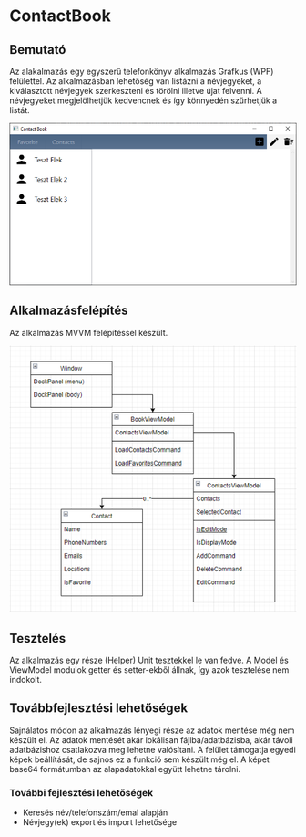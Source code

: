 # ContactBook

## Bemutató

Az alakalmazás egy egyszerű telefonkönyv alkalmazás Grafkus (WPF) felülettel.
Az alkalmazásban lehetőség van listázni a névjegyeket, a kiválasztott névjegyek szerkeszteni és törölni illetve újat felvenni.
A névjegyeket megjelölhetjük kedvencnek és így könnyedén szűrhetjük a listát.

![Alkalmazás](application.png)

## Alkalmazásfelépítés

Az alkalmazás MVVM felépítéssel készült.

![Alkalmazás](uml.png)

## Tesztelés

Az alkalmazás egy része (Helper) Unit tesztekkel le van fedve. A Model és ViewModel modulok getter és setter-ekből állnak, így azok tesztelése nem indokolt.

## Továbbfejlesztési lehetőségek

Sajnálatos módon az alkalmazás lényegi része az adatok mentése még nem készült el. Az adatok mentését akár lokálisan fájlba/adatbázisba, akár távoli adatbázishoz csatlakozva meg lehetne valósítani.
A felület támogatja egyedi képek beállítását, de sajnos ez a funkció sem készült még el. A képet base64 formátumban az alapadatokkal együtt lehetne tárolni.

### További fejlesztési lehetőségek

- Keresés név/telefonszám/emal alapján
- Névjegy(ek) export és import lehetősége
